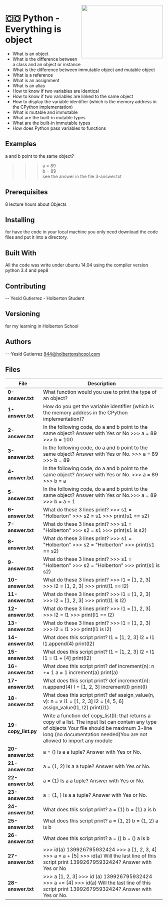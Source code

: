 <p>
<img width="260" height="170" src="https://davidjohncoleman.com/wp-djc/wp-content/uploads/2017/06/HBTN-Borderless-CMYK-Logo-Vertical-Color-Black@1200ppi-300x236.png" align="right" >
</p>





# :colombia: Python - Everything is object                                      
- What is an object
- What is the difference between a class and an object or instance
- What is the difference between immutable object and mutable object
- What is a reference
- What is an assignment
- What is an alias
- How to know if two variables are identical
- How to know if two variables are linked to the same object
- How to display the variable identifier (which is the memory address in the CPython implementation)
- What is mutable and immutable
- What are the built-in mutable types
- What are the built-in immutable types
- How does Python pass variables to functions
## Examples                                                                     
a and b point to the same object?                                               
>>> a = 89                                                                      
>>> b = 89                                                                      
see the answer in the file 3-answer.txt                                         
## Prerequisites
8 lecture hours about Objects                                       
## Installing

for have the code in your local machine you only need download the code files and put it into a directory.
## Built With

All the code was write under ubuntu 14.04 using the compiler version            
python 3.4 and pep8                                                             

## Contributing

-- Yesid Gutierrez - Holberton Student                                          

## Versioning
for my learning in Holberton School

## Authors

---Yesid Gutierrez  944@holbertonshcool.com                                    
                                                                               
## Files

|             File               |             Description                  |
|--------------------------------| ---------------------------------------- |
|**0-answer.txt**| What function would you use to print the type of an object?|
|**1-answer.txt**| How do you get the variable identifier (which is the memory address in the CPython implementation)?|
|**2-answer.txt**| In the following code, do a and b point to the same object? Answer with Yes or No >>> a = 89 >>> b = 100|
|**3-answer.txt**| In the following code, do a and b point to the same object? Answer with Yes or No. >>> a = 89 >>> b = 89
|**4-answer.txt**| In the following code, do a and b point to the same object? Answer with Yes or No. >>> a = 89 >>> b = a
|**5-answer.txt**| In the following code, do a and b point to the same object? Answer with Yes or No.>>> a = 89 >>> b = a + 1
|**6-answer.txt**| What do these 3 lines print? >>> s1 = "Holberton" >>> s2 = s1 >>> print(s1 == s2)
|**7-answer.txt**| What do these 3 lines print? >>> s1 = "Holberton" >>> s2 = s1 >>> print(s1 is s2)
|**8-answer.txt**| What do these 3 lines print? >>> s1 = "Holberton" >>> s2 = "Holberton" >>> print(s1 == s2)
|**9-answer.txt**| What do these 3 lines print? >>> s1 = "Holberton" >>> s2 = "Holberton" >>> print(s1 is s2)
|**10-answer.txt**| What do these 3 lines print? >>> l1 = [1, 2, 3] >>> l2 = [1, 2, 3] >>> print(l1 == l2)
|**11-answer.txt**| What do these 3 lines print? >>> l1 = [1, 2, 3] >>> l2 = [1, 2, 3] >>> print(l1 is l2)
|**12-answer.txt**| What do these 3 lines print? >>> l1 = [1, 2, 3] >>> l2 = l1 >>> print(l1 == l2)
|**13-answer.txt**|What do these 3 lines print? >>> l1 = [1, 2, 3] >>> l2 = l1 >>> print(l1 is l2)
|**14-answer.txt**| What does this script print? l1 = [1, 2, 3] l2 = l1 l1.append(4) print(l2)
|**15-answer.txt**| What does this script print? l1 = [1, 2, 3] l2 = l1 l1 = l1 + [4] print(l2)
|**16-answer.txt**| What does this script print? def increment(n):    n += 1 a = 1 increment(a) print(a)
|**17-answer.txt**| What does this script print? def increment(n):    n.append(4) l = [1, 2, 3] increment(l) print(l)
|**18-answer.txt**| What does this script print? def assign_value(n, v):    n = v l1 = [1, 2, 3] l2 = [4, 5, 6] assign_value(l1, l2) print(l1)
|**19-copy_list.py**| Write a function def copy_list(l): that returns a copy of a list. The input list can contain any type of objects Your file should be maximum 3-line long (no documentation needed)You are not allowed to import any module
|**20-answer.txt**| a = () Is a a tuple? Answer with Yes or No.
|**21-answer.txt**| a = (1, 2) Is a a tuple? Answer with Yes or No.
|**22-answer.txt**| a = (1) Is a a tuple? Answer with Yes or No.
|**23-answer.txt**| a = (1, ) Is a a tuple? Answer with Yes or No.
|**24-answer.txt**| What does this script print? a = (1) b = (1) a is b
|**25-answer.txt**| What does this script print? a = (1, 2)  b = (1, 2) a is b
|**26-answer.txt**| What does this script print? a = () b = () a is b
|**27-answer.txt**| >>> id(a) 139926795932424 >>> a [1, 2, 3, 4] >>> a = a + [5] >>> id(a) Will the last line of this script print 139926795932424? Answer with Yes or No
|**28-answer.txt**| >>> a [1, 2, 3] >>> id (a) 139926795932424 >>> a += [4] >>> id(a) Will the last line of this script print 139926795932424? Answer with Yes or No.